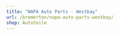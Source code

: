 ```yaml
---
title: "NAPA Auto Parts - Westbay"
url: /bremerton/napa-auto-parts-westbay/
shop: Autoteile
---
```

